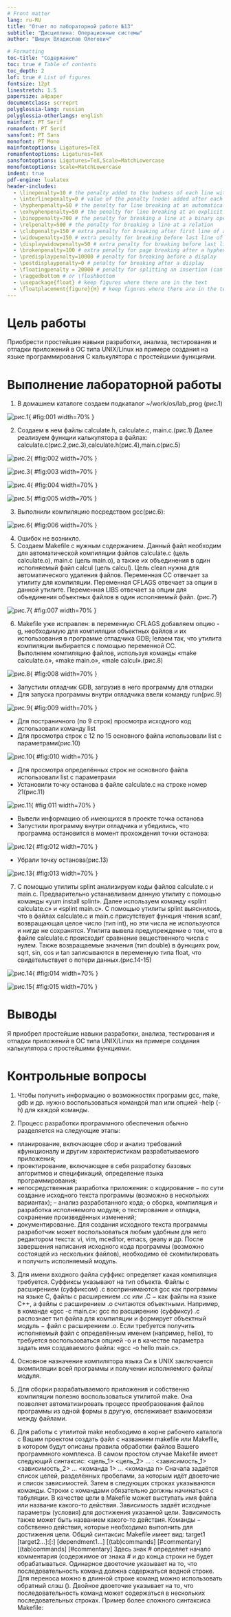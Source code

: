 ```yaml
---
# Front matter
lang: ru-RU
title: "Отчет по лабораторной работе №13"
subtitle: "Дисциплина: Операционные системы"
author: "Шишук Владислав Олегович"

# Formatting
toc-title: "Содержание"
toc: true # Table of contents
toc_depth: 2
lof: true # List of figures
fontsize: 12pt
linestretch: 1.5
papersize: a4paper
documentclass: scrreprt
polyglossia-lang: russian
polyglossia-otherlangs: english
mainfont: PT Serif
romanfont: PT Serif
sansfont: PT Sans
monofont: PT Mono
mainfontoptions: Ligatures=TeX
romanfontoptions: Ligatures=TeX
sansfontoptions: Ligatures=TeX,Scale=MatchLowercase
monofontoptions: Scale=MatchLowercase
indent: true
pdf-engine: lualatex
header-includes:
  - \linepenalty=10 # the penalty added to the badness of each line within a paragraph (no associated penalty node) Increasing the value makes tex try to have fewer lines in the paragraph.
  - \interlinepenalty=0 # value of the penalty (node) added after each line of a paragraph.
  - \hyphenpenalty=50 # the penalty for line breaking at an automatically inserted hyphen
  - \exhyphenpenalty=50 # the penalty for line breaking at an explicit hyphen
  - \binoppenalty=700 # the penalty for breaking a line at a binary operator
  - \relpenalty=500 # the penalty for breaking a line at a relation
  - \clubpenalty=150 # extra penalty for breaking after first line of a paragraph
  - \widowpenalty=150 # extra penalty for breaking before last line of a paragraph
  - \displaywidowpenalty=50 # extra penalty for breaking before last line before a display math
  - \brokenpenalty=100 # extra penalty for page breaking after a hyphenated line
  - \predisplaypenalty=10000 # penalty for breaking before a display
  - \postdisplaypenalty=0 # penalty for breaking after a display
  - \floatingpenalty = 20000 # penalty for splitting an insertion (can only be split footnote in standard LaTeX)
  - \raggedbottom # or \flushbottom
  - \usepackage{float} # keep figures where there are in the text
  - \floatplacement{figure}{H} # keep figures where there are in the text
---
```


# Цель работы
Приобрести простейшие навыки разработки, анализа, тестирования и отладки приложений в ОС типа UNIX/Linux на примере создания на языке программирования
С калькулятора с простейшими функциями.
 

# Выполнение лабораторной работы
1. В домашнем каталоге создаем подкаталог ~/work/os/lab_prog (рис.1)

![рис.1](images/1.png){ #fig:001 width=70% }

2. Создаем в нем файлы  calculate.h, calculate.c, main.c.(рис.1) Далее реализуем функции калькулятора в файлах: calculate.c(рис.2,рис.3),calculate.h(рис.4),main.c(рис.5) 

![рис.2](images/2.png){ #fig:002 width=70% }

![рис.3](images/3.png){ #fig:003 width=70% }

![рис.4](images/4.png){ #fig:004 width=70% }

![рис.5](images/5.png){ #fig:005 width=70% }

3. Выполнили компиляцию посредством gcc(рис.6):

![рис.6](images/6.png){ #fig:006 width=70% }

4. Ошибок не возникло.
5. Создаем Makefile с нужным содержанием. Данный файл необходим для автоматической компиляции файлов calculate.c (цель calculate.o), main.c (цель main.o), а также их объединения в один исполняемый файл calcul (цель calcul). Цель clean нужна для автоматического удаления файлов. Переменная CC отвечает за утилиту для компиляции. Переменная CFLAGS отвечает за опции в данной утилите. Переменная LIBS отвечает за опции для объединения объектных файлов в один исполняемый файл. (рис.7)

![рис.7](images/7.png){ #fig:007 width=70% }

6. Makefile уже исправлен: в переменную CFLAGS добавляем опцию -g, необходимую для компиляции объектных файлов и их использования в программе отладчика GDB; lелаем так, что утилита компиляции выбирается с помощью переменной CC.  
Выполняем компиляцию файлов, используя команды «make calculate.o», «make main.o», «male calcul».(рис.8)

![рис.8](images/8.png){ #fig:008 width=70% }

- Запустили отладчик GDB, загрузив в него программу для отладки
- Для запуска программы внутри отладчика ввели команду run(рис.9)

![рис.9](images/9.png){ #fig:009 width=70% }
- Для постраничного (по 9 строк) просмотра исходного код использовали команду
list
- Для просмотра строк с 12 по 15 основного файла использовали list с параметрами(рис.10)

![рис.10](images/10.png){ #fig:010 width=70% }

- Для просмотра определённых строк не основного файла использовали list с параметрами
- Установили точку останова в файле calculate.c на строке номер 21(рис.11)

![рис.11](images/11.png){ #fig:011 width=70% }

- Вывели информацию об имеющихся в проекте точка останова
- Запустили программу внутри отладчика и убедились, что программа остановится
в момент прохождения точки останова:

![рис.12](images/12.png){ #fig:012 width=70% }

- Убрали точку останова(рис.13)

![рис.13](images/13.png){ #fig:013 width=70% }

7. С помощью утилиты splint анализируем коды файлов calculate.c и main.c. Предварительно устанавливаем данную утилиту с помощью команды «yum install splint». Далее используем команду «splint calculate.c» и «splint main.c». C помощью утилиты splint выяснилось, что в файлах calculate.c и main.c присутствует функция чтения scanf, возвращающая целое число (тип int), но эти числа не используются и нигде не сохранятся. Утилита вывела предупреждение о том, что в файле calculate.c происходит сравнение вещественного числа с нулем. Также возвращаемые значения (тип double) в функциях pow, sqrt, sin, cos и tan записываются в переменную типа float, что свидетельствует о потери данных.(рис.14-15)

![рис.14](images/14.png){ #fig:014 width=70% }

![рис.15](images/15.png){ #fig:015 width=70% }

# Выводы
Я приобрел простейшие навыки разработки, анализа, тестирования и отладки приложений в ОС типа UNIX/Linux на примере создания калькулятора с простейшими функциями.
 
# Контрольные вопросы
1. Чтобы получить информацию о возможностях программ gcc, make, gdb и др. нужно воспользоваться командой man или опцией -help (-h) для каждой команды.

2. Процесс разработки программного обеспечения обычно разделяется на следующие этапы:

- планирование, включающее сбор и анализ требований кфункционалу и другим характеристикам разрабатываемого приложения;
- проектирование, включающее в себя разработку базовых алгоритмов и спецификаций, определение языка программирования;
- непосредственная разработка приложения: o кодирование − по сути создание исходного текста программы (возможно в нескольких вариантах); – анализ разработанного кода; o сборка, компиляция и разработка исполняемого модуля; o тестирование и отладка, сохранение произведённых изменений;
- документирование. Для создания исходного текста программы разработчик может воспользоваться любым удобным для него редактором текста: vi, vim, mceditor, emacs, geany и др. После завершения написания исходного кода программы (возможно состоящей из нескольких файлов), необходимо её скомпилировать и получить исполняемый модуль.
3. Для имени входного файла суффикс определяет какая компиляция требуется. Суффиксы указывают на тип объекта. Файлы с расширением (суффиксом) .c воспринимаются gcc как программы на языке С, файлы с расширением .cc или .C − как файлы на языке C++, а файлы c расширением .o считаются объектными. Например, в команде «gcc -c main.c»: gcc по расширению (суффиксу) .c распознает тип файла для компиляции и формирует объектный модуль − файл с расширением .o. Если требуется получить исполняемый файл с определённым именем (например, hello), то требуется воспользоваться опцией -o и в качестве параметра задать имя создаваемого файла: «gcc -o hello main.c».

4. Основное назначение компилятора языка Си в UNIX заключается вкомпиляции всей программы и получении исполняемого файла/модуля.

5. Для сборки разрабатываемого приложения и собственно компиляции полезно воспользоваться утилитой make. Она позволяет автоматизировать процесс преобразования файлов программы из одной формы в другую, отслеживает взаимосвязи между файлами.

6. Для работы с утилитой make необходимо в корне рабочего каталога с Вашим проектом создать файл с названием makefile или Makefile, в котором будут описаны правила обработки файлов Вашего программного комплекса. В самом простом случае Makefile имеет следующий синтаксис: <цель_1> <цель_2> ... : <зависимость_1> <зависимость_2> ... <команда 1> ... <команда n> Сначала задаётся список целей, разделённых пробелами, за которым идёт двоеточие и список зависимостей. Затем в следующих строках указываются команды. Строки с командами обязательно должны начинаться с табуляции. В качестве цели в Makefile может выступать имя файла или название какого-то действия. Зависимость задаёт исходные параметры (условия) для достижения указанной цели. Зависимость также может быть названием какого-то действия. Команды − собственно действия, которые необходимо выполнить для достижения цели. Общий синтаксис Makefile имеет вид: target1 [target2...]:[:] [dependment1...] [(tab)commands] [#commentary] [(tab)commands] [#commentary] Здесь знак # определяет начало комментария (содержимое от знака # и до конца строки не будет обрабатываться. Одинарное двоеточие указывает на то, что последовательность команд должна содержаться водной строке. Для переноса можно в длинной строке команд можно использовать обратный слэш (). Двойное двоеточие указывает на то, что последовательность команд может содержаться в нескольких последовательных строках. Пример более сложного синтаксиса Makefile:


